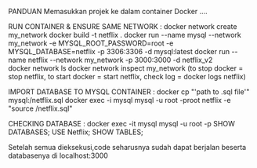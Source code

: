 PANDUAN Memasukkan projek ke dalam container Docker ....

RUN CONTAINER & ENSURE SAME NETWORK :
docker network create my_network
docker build -t netflix .
docker run --name mysql --network my_network -e MYSQL_ROOT_PASSWORD=root -e MYSQL_DATABASE=netflix -p 3306:3306 -d mysql:latest
docker run --name netflix --network my_network -p 3000:3000 -d netflix_v2          
docker network ls
docker network inspect my_network
(to stop docker = stop netflix, to start docker = start netflix, check log = docker logs netflix)

IMPORT DATABASE TO MYSQL CONTAINER :
docker cp "'path to .sql file'" mysql:/netflix.sql
docker exec -i mysql mysql -u root -proot netflix -e "source /netflix.sql"

CHECKING DATABASE :
docker exec -it mysql mysql -u root -p
SHOW DATABASES;
USE Netflix;
SHOW TABLES;

Setelah semua dieksekusi,code seharusnya sudah dapat berjalan beserta databasenya di localhost:3000
